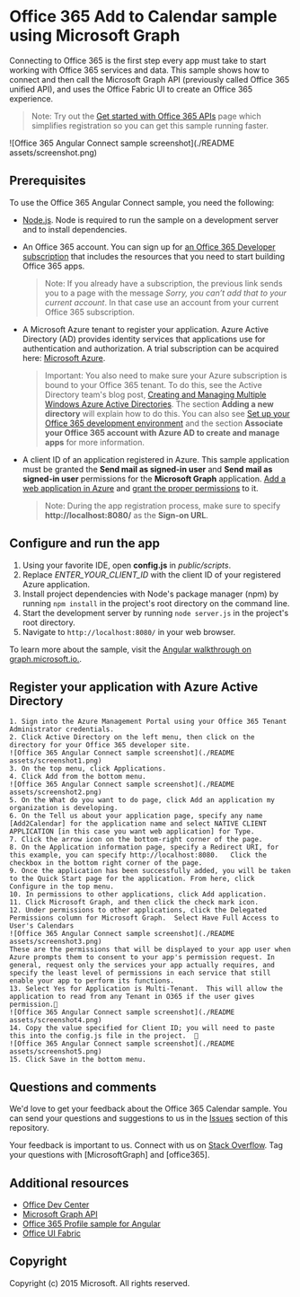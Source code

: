 # Office 365 Add to Calendar sample using Microsoft Graph

Connecting to Office 365 is the first step every app must take to start working with Office 365 services and data. This sample shows how to connect and then call the Microsoft Graph API (previously called Office 365 unified API), and uses the Office Fabric UI to create an Office 365 experience.

> Note: Try out the [Get started with Office 365 APIs](http://dev.office.com/getting-started/office365apis?platform=option-angular#setup) page which simplifies registration so you can get this sample running faster.

![Office 365 Angular Connect sample screenshot](./README assets/screenshot.png)

## Prerequisites

To use the Office 365 Angular Connect sample, you need the following:
* [Node.js](https://nodejs.org/). Node is required to run the sample on a development server and to install dependencies. 
* An Office 365 account. You can sign up for [an Office 365 Developer subscription](https://portal.office.com/Signup/Signup.aspx?OfferId=6881A1CB-F4EB-4db3-9F18-388898DAF510&DL=DEVELOPERPACK&ali=1#0) that includes the resources that you need to start building Office 365 apps.

     > Note: If you already have a subscription, the previous link sends you to a page with the message *Sorry, you can’t add that to your current account*. In that case use an account from your current Office 365 subscription.
* A Microsoft Azure tenant to register your application. Azure Active Directory (AD) provides identity services that applications use for authentication and authorization. A trial subscription can be acquired here: [Microsoft Azure](https://account.windowsazure.com/SignUp).

     > Important: You also need to make sure your Azure subscription is bound to your Office 365 tenant. To do this, see the Active Directory team's blog post, [Creating and Managing Multiple Windows Azure Active Directories](http://blogs.technet.com/b/ad/archive/2013/11/08/creating-and-managing-multiple-windows-azure-active-directories.aspx). The section **Adding a new directory** will explain how to do this. You can also see [Set up your Office 365 development environment](https://msdn.microsoft.com/office/office365/howto/setup-development-environment#bk_CreateAzureSubscription) and the section **Associate your Office 365 account with Azure AD to create and manage apps** for more information.
* A client ID of an application registered in Azure. This sample application must be granted the **Send mail as signed-in user** and **Send mail as signed-in user** permissions for the **Microsoft Graph** application. [Add a web application in Azure](https://msdn.microsoft.com/office/office365/HowTo/add-common-consent-manually#bk_RegisterWebApp) and [grant the proper permissions](https://github.com/OfficeDev/O365-Angular-Microsoft-Graph-Connect/wiki/Grant-permissions-to-the-Connect-application-in-Azure) to it.

     > Note: During the app registration process, make sure to specify **http://localhost:8080/** as the **Sign-on URL**.

## Configure and run the app

1. Using your favorite IDE, open **config.js** in *public/scripts*.
2. Replace *ENTER_YOUR_CLIENT_ID* with the client ID of your registered Azure application.
3. Install project dependencies with Node's package manager (npm) by running ```npm install``` in the project's root directory on the command line.
4. Start the development server by running ```node server.js``` in the project's root directory.
5. Navigate to ```http://localhost:8080/``` in your web browser.

To learn more about the sample, visit the [Angular walkthrough on graph.microsoft.io.](http://graph.microsoft.io/docs/platform/angular). 

## Register your application with Azure Active Directory
	1. Sign into the Azure Management Portal using your Office 365 Tenant Administrator credentials.
	2. Click Active Directory on the left menu, then click on the directory for your Office 365 developer site. 
	![Office 365 Angular Connect sample screenshot](./README assets/screenshot1.png)
	3. On the top menu, click Applications.
	4. Click Add from the bottom menu.
	![Office 365 Angular Connect sample screenshot](./README assets/screenshot2.png)
	5. On the What do you want to do page, click Add an application my organization is developing.
	6. On the Tell us about your application page, specify any name [Add2Calendar] for the application name and select NATIVE CLIENT APPLICATION [in this case you want web application] for Type.
	7. Click the arrow icon on the bottom-right corner of the page.
	8. On the Application information page, specify a Redirect URI, for this example, you can specify http://localhost:8080.   Click the checkbox in the bottom right corner of the page.
	9. Once the application has been successfully added, you will be taken to the Quick Start page for the application. From here, click Configure in the top menu.
	10. In permissions to other applications, click Add application.
	11. Click Microsoft Graph, and then click the check mark icon. 
	12. Under permissions to other applications, click the Delegated Permissions column for Microsoft Graph.  Select Have Full Access to User's Calendars
	![Office 365 Angular Connect sample screenshot](./README assets/screenshot3.png)
	These are the permissions that will be displayed to your app user when Azure prompts them to consent to your app's permission request. In general, request only the services your app actually requires, and specify the least level of permissions in each service that still enable your app to perform its functions.
	13. Select Yes for Application is Multi-Tenant.  This will allow the application to read from any Tenant in O365 if the user gives permission.
	![Office 365 Angular Connect sample screenshot](./README assets/screenshot4.png)
	14. Copy the value specified for Client ID; you will need to paste this into the config.js file in the project.  
	![Office 365 Angular Connect sample screenshot](./README assets/screenshot5.png)
	15. Click Save in the bottom menu.

## Questions and comments

We'd love to get your feedback about the Office 365 Calendar sample. You can send your questions and suggestions to us in the [Issues](https://github.com/OfficeDev/O365-Angular-Microsoft-Graph-Connect/issues) section of this repository.

Your feedback is important to us. Connect with us on [Stack Overflow](http://stackoverflow.com/questions/tagged/office365+or+microsoftgraph). Tag your questions with [MicrosoftGraph] and [office365].
  
## Additional resources

* [Office Dev Center](http://dev.office.com/)
* [Microsoft Graph API](http://graph.microsoft.io)
* [Office 365 Profile sample for Angular](https://github.com/OfficeDev/O365-Angular-Profile)
* [Office UI Fabric](http://dev.office.com/fabric)

## Copyright
Copyright (c) 2015 Microsoft. All rights reserved.
